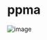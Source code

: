 # ppma
![image](https://github.com/amazurek1/ppma/assets/51759577/3b5b0f9a-5d37-4194-8009-dd2de30703e5)
